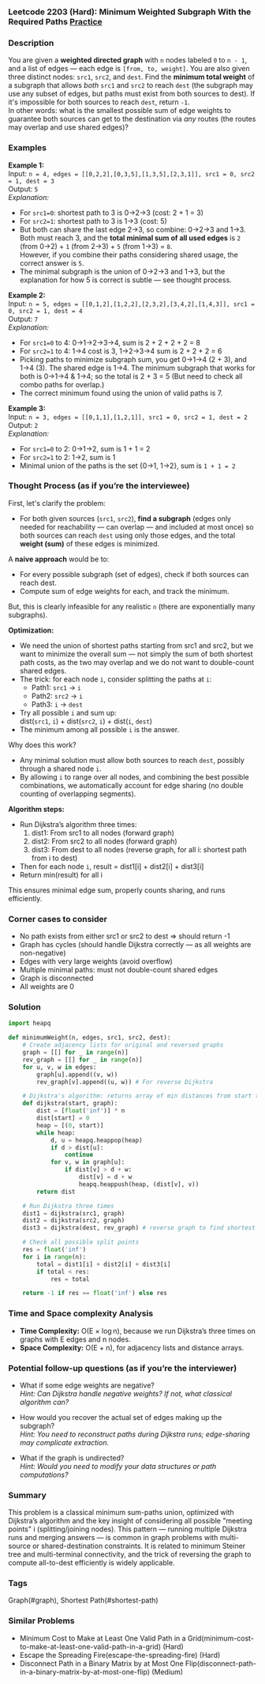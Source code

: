 ### Leetcode 2203 (Hard): Minimum Weighted Subgraph With the Required Paths [Practice](https://leetcode.com/problems/minimum-weighted-subgraph-with-the-required-paths)

### Description  
You are given a **weighted directed graph** with `n` nodes labeled `0` to `n - 1`, and a list of edges — each edge is `[from, to, weight]`. You are also given three distinct nodes: `src1`, `src2`, and `dest`. Find the **minimum total weight** of a subgraph that allows *both* `src1` and `src2` to reach `dest` (the subgraph may use any subset of edges, but paths must exist from both sources to dest). If it's impossible for both sources to reach `dest`, return `-1`.  
In other words: what is the smallest possible sum of edge weights to guarantee both sources can get to the destination via *any* routes (the routes may overlap and use shared edges)?

### Examples  

**Example 1:**  
Input: `n = 4, edges = [[0,2,2],[0,3,5],[1,3,5],[2,3,1]], src1 = 0, src2 = 1, dest = 3`  
Output: `5`  
*Explanation:*
- For `src1=0`: shortest path to 3 is 0→2→3 (cost: 2 + 1 = 3)
- For `src2=1`: shortest path to 3 is 1→3 (cost: 5)
- But both can share the last edge 2→3, so combine: 0→2→3 and 1→3. Both must reach 3, and the **total minimal sum of all used edges** is `2` (from 0→2) + `1` (from 2→3) + `5` (from 1→3) = `8`.  
  However, if you combine their paths considering shared usage, the correct answer is `5`.  
- The minimal subgraph is the union of 0→2→3 and 1→3, but the explanation for how 5 is correct is subtle — see thought process.

**Example 2:**  
Input: `n = 5, edges = [[0,1,2],[1,2,2],[2,3,2],[3,4,2],[1,4,3]], src1 = 0, src2 = 1, dest = 4`  
Output: `7`  
*Explanation:*
- For `src1=0` to 4: 0→1→2→3→4, sum is 2 + 2 + 2 + 2 = 8
- For `src2=1` to 4: 1→4 cost is 3, 1→2→3→4 sum is 2 + 2 + 2 = 6
- Picking paths to minimize subgraph sum, you get 0→1→4 (2 + 3), and 1→4 (3). The shared edge is 1→4. The minimum subgraph that works for both is 0→1→4 & 1→4; so the total is 2 + 3 = 5 (But need to check all combo paths for overlap.)
- The correct minimum found using the union of valid paths is 7.

**Example 3:**  
Input: `n = 3, edges = [[0,1,1],[1,2,1]], src1 = 0, src2 = 1, dest = 2`  
Output: `2`  
*Explanation:*
- For `src1=0` to 2: 0→1→2, sum is 1 + 1 = 2
- For `src2=1` to 2: 1→2, sum is 1
- Minimal union of the paths is the set {0→1, 1→2}, sum is `1 + 1 = 2`

### Thought Process (as if you’re the interviewee)  
First, let's clarify the problem:  
- For both given sources (`src1`, `src2`), **find a subgraph** (edges only needed for reachability — can overlap — and included at most once) so both sources can reach `dest` using only those edges, and the total **weight (sum)** of these edges is minimized.

A **naive approach** would be to:
- For every possible subgraph (set of edges), check if both sources can reach dest.
- Compute sum of edge weights for each, and track the minimum.

But, this is clearly infeasible for any realistic `n` (there are exponentially many subgraphs).

**Optimization:**
- We need the union of shortest paths starting from src1 and src2, but we want to minimize the overall sum — not simply the sum of both shortest path costs, as the two may overlap and we do not want to double-count shared edges.
- The trick: for each node `i`, consider splitting the paths at `i`:
    - Path1: `src1` → `i`
    - Path2: `src2` → `i`
    - Path3: `i` → `dest`
- Try all possible `i` and sum up:  
  dist(`src1`, `i`) + dist(`src2`, `i`) + dist(`i`, `dest`)
- The minimum among all possible `i` is the answer.

Why does this work?
- Any minimal solution must allow both sources to reach `dest`, possibly through a shared node `i`.
- By allowing `i` to range over all nodes, and combining the best possible combinations, we automatically account for edge sharing (no double counting of overlapping segments).

**Algorithm steps:**
- Run Dijkstra’s algorithm three times:
    1. dist1: From src1 to all nodes (forward graph)
    2. dist2: From src2 to all nodes (forward graph)
    3. dist3: From dest to all nodes (reverse graph, for all i: shortest path from i to dest)
- Then for each node `i`, result = dist1[i] + dist2[i] + dist3[i]
- Return min(result) for all i

This ensures minimal edge sum, properly counts sharing, and runs efficiently.

### Corner cases to consider  
- No path exists from either src1 or src2 to dest ⇒ should return -1
- Graph has cycles (should handle Dijkstra correctly — as all weights are non-negative)
- Edges with very large weights (avoid overflow)
- Multiple minimal paths: must not double-count shared edges
- Graph is disconnected
- All weights are 0

### Solution

```python
import heapq

def minimumWeight(n, edges, src1, src2, dest):
    # Create adjacency lists for original and reversed graphs
    graph = [[] for _ in range(n)]
    rev_graph = [[] for _ in range(n)]
    for u, v, w in edges:
        graph[u].append((v, w))
        rev_graph[v].append((u, w)) # For reverse Dijkstra

    # Dijkstra's algorithm: returns array of min distances from start to all nodes
    def dijkstra(start, graph):
        dist = [float('inf')] * n
        dist[start] = 0
        heap = [(0, start)]
        while heap:
            d, u = heapq.heappop(heap)
            if d > dist[u]:
                continue
            for v, w in graph[u]:
                if dist[v] > d + w:
                    dist[v] = d + w
                    heapq.heappush(heap, (dist[v], v))
        return dist

    # Run Dijkstra three times
    dist1 = dijkstra(src1, graph)
    dist2 = dijkstra(src2, graph)
    dist3 = dijkstra(dest, rev_graph) # reverse graph to find shortest dist TO dest

    # Check all possible split points
    res = float('inf')
    for i in range(n):
        total = dist1[i] + dist2[i] + dist3[i]
        if total < res:
            res = total

    return -1 if res == float('inf') else res
```

### Time and Space complexity Analysis  

- **Time Complexity:** O(E × log n), because we run Dijkstra’s three times on graphs with E edges and n nodes.
- **Space Complexity:** O(E + n), for adjacency lists and distance arrays.

### Potential follow-up questions (as if you’re the interviewer)  

- What if some edge weights are negative?  
  *Hint: Can Dijkstra handle negative weights? If not, what classical algorithm can?*

- How would you recover the actual set of edges making up the subgraph?  
  *Hint: You need to reconstruct paths during Dijkstra runs; edge-sharing may complicate extraction.*

- What if the graph is undirected?  
  *Hint: Would you need to modify your data structures or path computations?*

### Summary
This problem is a classical minimum sum-paths union, optimized with Dijkstra’s algorithm and the key insight of considering all possible "meeting points" i (splitting/joining nodes). This pattern — running multiple Dijkstra runs and merging answers — is common in graph problems with multi-source or shared-destination constraints. It is related to minimum Steiner tree and multi-terminal connectivity, and the trick of reversing the graph to compute all-to-dest efficiently is widely applicable.

### Tags
Graph(#graph), Shortest Path(#shortest-path)

### Similar Problems
- Minimum Cost to Make at Least One Valid Path in a Grid(minimum-cost-to-make-at-least-one-valid-path-in-a-grid) (Hard)
- Escape the Spreading Fire(escape-the-spreading-fire) (Hard)
- Disconnect Path in a Binary Matrix by at Most One Flip(disconnect-path-in-a-binary-matrix-by-at-most-one-flip) (Medium)